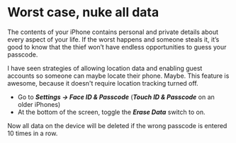 # Worst case, nuke all data

The contents of your iPhone contains personal and private details about every aspect of your life. If the worst happens 
and someone steals it, it’s good to know that the thief won’t have endless opportunities to guess your passcode.

I have seen strategies of allowing location data and enabling guest accounts so someone can maybe locate their phone. 
Maybe. This feature is awesome, because it doesn't require location tracking turned off.

* Go to ***Settings -> Face ID & Passcode*** (***Touch ID & Passcode*** on an older iPhones) 
* At the bottom of the screen, toggle the ***Erase Data*** switch to on.

Now all data on the device will be deleted if the wrong passcode is entered 10 times in a row.